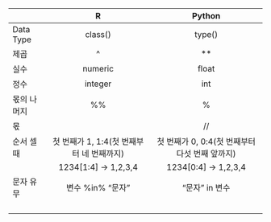 |                   |                       R                         |                        Python                           |
|-------------------|:-----------------------------------------------:|:-------------------------------------------------------:|
|    Data Type      |                     class()                     |                          type()                         |
|    제곱           |                        ^                        |                            **                           |
|    실수           |                     numeric                     |                          float                          |
|    정수           |                     integer                     |                           int                           |
|    몫의 나머지    |                        %%                       |                            %                            |
|    몫             |                                                 |                            //                           |
|    순서 셀 때     |    첫 번째가 1, 1:4(첫 번째부터 네 번째까지)    |    첫 번째가 0, 0:4(첫 번째부터 다섯 번째   앞까지)     |
|                   |               1234[1:4] -> 1,2,3,4              |                   1234[0:4] -> 1,2,3,4                  |
|    문자 유무      |                 변수 %in% “문자”                |                      “문자” in 변수                     |
|                   |                                                 |                                                         |
|                   |                                                 |                                                         |
|                   |                                                 |                                                         |
|                   |                                                 |                                                         |
